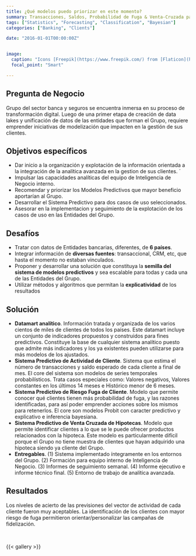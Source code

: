 ```yaml
---
title: ¿Qué modelos puedo priorizar en este momento?
summary: Transacciones, Saldos, Probabilidad de Fuga & Venta-Cruzada para empezar.
tags: ["Statistics", "Forecasting", "Classification", "Bayesian"]
categories: ["Banking", "Clients"]

date: "2016-01-01T00:00:00Z"


image:
  caption: "Icons [Freepik](https://www.freepik.com/) from [Flaticon](https://www.flaticon.com/)"
  focal_point: "Smart"

---
```


## Pregunta de Negocio

Grupo del sector banca y seguros se encuentra inmersa en su proceso de transformación digital. Luego de una primer etapa de creación de data lakes y unificación de datos de las entidades que forman el Grupo, requiere emprender iniciativas de modelización que impacten en la gestión de sus clientes.



## Objetivos específicos


 - Dar inicio a la organización y explotación de la información orientada a la integración de la analítica 
 avanzada en la gestion de sus clientes. ´
 - Impulsar las capacidades analíticas del equipo de Inteligencia de Negocio interno.
 - Recomendar y priorizar los Modelos Predictivos que mayor beneficio aportarían al Grupo.
 - Desarrollar el Sistema Predictivo para dos casos de uso seleccionados.
 - Asesorar en la implementacion y seguimiento de la explotación de los casos de uso en las Entidades del Grupo.

 
 

## Desafíos

 - Tratar con datos de Entidades bancarias, diferentes, de **6 países**.
 - Integrar información de **diversas fuentes**: transaccional, CRM, etc, que hasta el momento no estaban vinculados.
 - Proponer y desarrollar una solución que constituya la **semilla del sistema de modelos predictivos** y sea escalable para todas y cada una de las Entidades del Grupo.
 - Utilizar métodos y algoritmos que permitan la **explicatividad** de los resultados
  
  
  
  
## Solución

 - **Datamart analítico**. Información tratada y organizada de los varios cientos de miles de clientes de todos los países. Este datamart incluye un conjunto de indicadores propuestos y construidos para fines predictivos. Constituye la base de cualquier sistema analítico puesto que admite más indicadores y los ya existentes pueden utilizarse para más modelos de los ajustados.
 - **Sistema Predictivo de Actividad de Cliente**. Sistema que estima el número de transacciones y saldo esperado de cada cliente a final de mes. El core del sistema son modelos de series temporales probabilísticos. Trata casos especiales como: Valores negativos, Valores constantes en los últimos 14 meses e Histórico menor de 6 meses.
 - **Sistema Predictivo de Riesgo Fuga de Cliente**. Modelo que permite conocer qué clientes  tienen  más probabilidad  de fuga, y las razones identificadas, para así poder emprender acciones sobre los mismos para retenerlos. El core son modelos Probit con caracter predictivo y explicativo e inferencia bayesiana.
 - **Sistema Predictivo de Venta Cruzada de Hipotecas**.  Modelo que permite identificar clientes a lo que se le puede ofrecer productos relacionados con la hipoteca. Este modelo es particularmente difícil porque el Grupo no tiene muestra de clientes que hayan adquirido una hipoteca siendo ya cliente del Grupo.
 - **Entregables**. (1) Sistema implementado íntegramente en los entornos del Grupo. (2) Formación para equipo interno de Inteligencia de Negocio. (3) Informes de seguimiento semanal. (4) Informe ejecutivo e informe técnico final. (5) Entorno de trabajo de analítica avanzada.

 
 
 
## Resultados

Los niveles de acierto de las previsiones del vector de actividad de cada cliente fueron muy aceptables. La identificación de los clientes con mayor riesgo de fuga permitieron orientar/personalizar las campañas de fidelización. 
 
 

<br> 
 
 {{< gallery >}} 
 
<br>